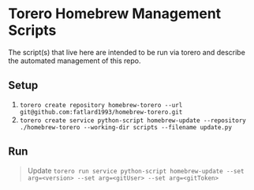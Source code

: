 # Torero Homebrew Management Scripts

The script(s) that live here are intended to be run via torero and describe the automated management of this repo.

## Setup

1. `torero create repository homebrew-torero --url git@github.com:fatlard1993/homebrew-torero.git`
2. `torero create service python-script homebrew-update --repository ./homebrew-torero --working-dir scripts --filename update.py`

## Run

> Update
`torero run service python-script homebrew-update --set arg=<version> --set arg=<gitUser> --set arg=<gitToken>`